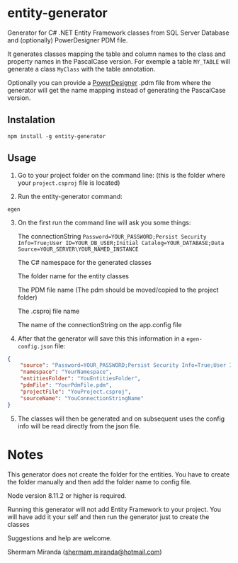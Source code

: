 # entity-generator

Generator for C# .NET Entity Framework classes from SQL Server Database and (optionally) PowerDesigner PDM file. 

It generates classes mapping the table and column names to the class and property names in the PascalCase version. For exemple a table `MY_TABLE` will generate a class `MyClass` with the table annotation.

Optionally you can provide a [PowerDesigner](http://powerdesigner.de/en/) .pdm file from where the generator will get the name mapping instead of generating the PascalCase version.

## Instalation

```
npm install -g entity-generator
```

## Usage

1. Go to your project folder on the command line: (this is the folder where your `project.csproj` file is located)

2. Run the entity-generator command:
```
egen
```

3. On the first run the command line will ask you some things:

    The connectionString `Password=YOUR_PASSWORD;Persist Security Info=True;User ID=YOUR_DB_USER;Initial Catalog=YOUR_DATABASE;Data Source=YOUR_SERVER\YOUR_NAMED_INSTANCE`

    The C# namespace for the generated classes

    The folder name for the entity classes

    The PDM file name (The pdm should be moved/copied to the project folder)

    The .csproj file name

    The name of the connectionString on the app.config file

4. After that the generator will save this this information in a `egen-config.json` file:

```json
{
    "source": "Password=YOUR_PASSWORD;Persist Security Info=True;User ID=YOUR_DB_USER;Initial Catalog=YOUR_DATABASE;Data Source=YOUR_SERVER\\YOUR_NAMED_INSTANCE",
    "namespace": "YourNamespace",
    "entitiesFolder": "YouEntitiesFolder",
    "pdmFile": "YourPdmFile.pdm",
    "projectFile": "YouProject.csproj",
    "sourceName": "YouConnectionStringName"
}
```

5. The classes will then be generated and on subsequent uses the config info will be read directly from the json file.

# Notes

This generator does not create the folder for the entities. You have to create the folder manually and then add the folder name to config file.

Node version 8.11.2 or higher is required.

Running this generator will not add Entity Framework to your project. You will have add it your self and then run the generator just to create the classes


Suggestions and help are welcome.

Shermam Miranda (shermam.miranda@hotmail.com)